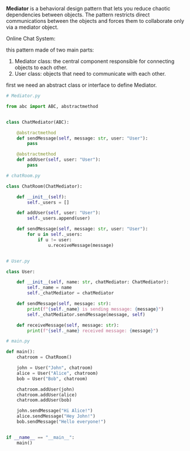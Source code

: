 **Mediator** is a behavioral design pattern that lets you reduce chaotic dependencies between objects. The pattern restricts direct communications between the objects and forces them to collaborate only via a mediator object.


Online Chat System:

this pattern made of two main parts:
1. Mediator class: the central component responsible for connecting objects to each other.
2. User class: objects that need to communicate with each other.

first we need an abstract class or interface to define Mediator.

```python
# Mediator.py

from abc import ABC, abstractmethod


class ChatMediator(ABC):

    @abstractmethod
    def sendMessage(self, message: str, user: "User"):
        pass

    @abstractmethod
    def addUser(self, user: "User"):
        pass

# chatRoom.py

class ChatRoom(ChatMediator):

    def __init__(self):
        self._users = []

    def addUser(self, user: "User"):
        self._users.append(user)

    def sendMessage(self, message: str, user: "User"):
        for u in self._users:
            if u != user:
                u.receiveMessage(message)


# User.py

class User:

    def __init__(self, name: str, chatMediator: ChatMediator):
        self._name = name
        self._chatMediator = chatMediator

    def sendMessage(self, message: str):
        print(f"{self._name} is sending message: {message}")
        self._chatMediator.sendMessage(message, self)

    def receiveMessage(self, message: str):
        print(f"{self._name} received message: {message}")

# main.py

def main():
    chatroom = ChatRoom()

    john = User("John", chatroom)
    alice = User("Alice", chatroom)
    bob = User("Bob", chatroom)

    chatroom.addUser(john)
    chatroom.addUser(alice)
    chatroom.addUser(bob)

    john.sendMessage("Hi Alice!")
    alice.sendMessage("Hey John!")
    bob.sendMessage("Hello everyone!")


if __name__ == "__main__":
    main()

```